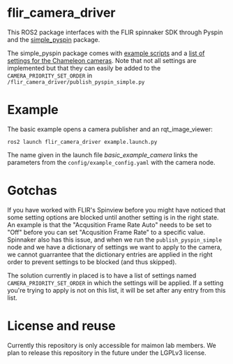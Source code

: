 # flir_camera_driver

This ROS2 package interfaces with the FLIR spinnaker SDK through Pyspin and the [simple_pyspin](https://github.com/klecknerlab/simple_pyspin) package.

The simple_pyspin package comes with [example scripts](https://klecknerlab.github.io/simple_pyspin/) and a [list of settings for the Chameleon cameras](https://klecknerlab.github.io/simple_pyspin/cameras/Point_Grey_Research_Chameleon3_CM3-U3-13Y3M.html). Note that not all settings are implemented but that they can easily be added to the `CAMERA_PRIORITY_SET_ORDER` in `/flir_camera_driver/publish_pyspin_simple.py`

# Example

The basic example opens a camera publisher and an rqt_image_viewer:

    ros2 launch flir_camera_driver example.launch.py

The name given in the launch file _basic_example_camera_ links the parameters from the `config/example_config.yaml` with the camera node.

# Gotchas

If you have worked with FLIR's Spinview before you might have noticed that some setting options are blocked until another setting is in the right state. An example is that the "Acqusition Frame Rate Auto" needs to be set to "Off" before you can set "Acqusition Frame Rate" to a specific value. Spinnaker also has this issue, and when we run the `publish_pyspin_simple` node and we have a dictionary of settings we want to apply to the camera, we cannot guarrantee that the dictionary entries are applied in the right order to prevent settings to be blocked (and thus skipped).

The solution currently in placed is to have a list of settings named `CAMERA_PRIORITY_SET_ORDER` in which the settings will be applied. If a setting you're trying to apply is not on this list, it will be set after any entry from this list.

# License and reuse

Currently this repository is only accessible for maimon lab members. We plan to release this repository in the future under the LGPLv3 license.
